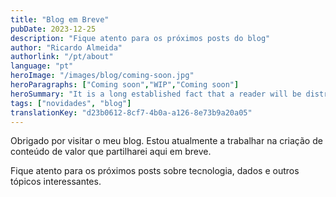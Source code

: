 ```yaml
---
title: "Blog em Breve"
pubDate: 2023-12-25
description: "Fique atento para os próximos posts do blog"
author: "Ricardo Almeida"
authorlink: "/pt/about"
language: "pt"
heroImage: "/images/blog/coming-soon.jpg"
heroParagraphs: ["Coming soon","WIP","Coming soon"]
heroSummary: "It is a long established fact that a reader will be distracted by the readable content of a page when looking at its layout. The point of using Lorem Ipsum is that it has a more-or-less normal distribution of letters, as opposed to using 'Content here, content here', making it look like readable English."
tags: ["novidades", "blog"]
translationKey: "d23b0612-8cf7-4b0a-a126-8e73b9a20a05"
---
```


Obrigado por visitar o meu blog. Estou atualmente a trabalhar na criação de conteúdo de valor que partilharei aqui em breve.

Fique atento para os próximos posts sobre tecnologia, dados e outros tópicos interessantes. 